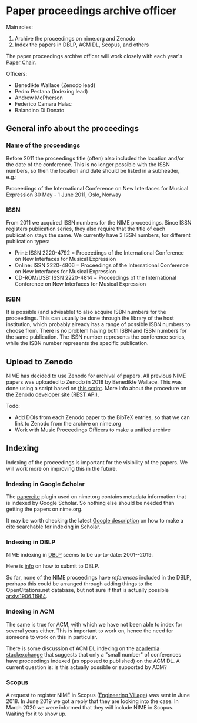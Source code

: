 # Paper proceedings archive officer

Main roles:

1. Archive the proceedings on nime.org and Zenodo
2. Index the papers in DBLP, ACM DL, Scopus, and others

The paper proceedings archive officer will work closely with each year's [Paper Chair](../Chairs/paper_chair.md).

Officers:

- Benedikte Wallace (Zenodo lead)
- Pedro Pestana (Indexing lead)
- Andrew McPherson
- Federico Camara Halac
- Balandino Di Donato

## General info about the proceedings

### Name of the proceedings

Before 2011 the proceedings title (often) also included the location and/or the date of the conference. This is no longer possible with the ISSN numbers, so then the location and date should be listed in a subheader, e.g.:

   Proceedings of the International Conference on New Interfaces for Musical Expression
   30 May - 1 June 2011, Oslo, Norway

### ISSN

From 2011 we acquired ISSN numbers for the NIME proceedings. Since ISSN registers publication series, they also require that the title of each publication stays the same. We currently have 3 ISSN numbers, for different publication types:

* Print: ISSN 2220-4792 = Proceedings of the International Conference on New Interfaces for Musical Expression
* Online: ISSN 2220-4806 = Proceedings of the International Conference on New Interfaces for Musical Expression
* CD-ROM/USB: ISSN 2220-4814 = Proceedings of the International Conference on New Interfaces for Musical Expression

### ISBN

It is possible (and advisable) to also acquire ISBN numbers for the proceedings. This can usually be done through the library of the host institution, which probably already has a range of possible ISBN numbers to choose from. There is no problem having both ISBN and ISSN numbers for the same publication. The ISSN number represents the conference series, while the ISBN number represents the specific publication.


## Upload to Zenodo

NIME has decided to use Zenodo for archival of papers. All previous NIME papers was uploaded to Zenodo in 2018 by Benedikte Wallace. This was done using a script based on [this script](https://github.com/darvasd/upload-to-zenodo). More info about the procedure on the [Zenodo developer site (REST API)](https://developers.zenodo.org/?python#rest-api).

Todo:

- Add DOIs from each Zenodo paper to the BibTeX entries, so that we can link to Zenodo from the archive on nime.org
- Work with Music Proceedings Officers to make a unified archive


## Indexing

Indexing of the proceedings is important for the visibility of the papers. We will work more on improving this in the future.

### Indexing in Google Scholar

The [papercite](https://wordpress.org/plugins/papercite/) plugin used on nime.org contains metadata information that is indexed by Google Scholar. So nothing else should be needed than getting the papers on nime.org.

It may be worth checking the latest [Google description](https://scholar.google.com/intl/en/scholar/inclusion.html) on how to make a cite searchable for indexing in Scholar.


### Indexing in DBLP

NIME indexing in [DBLP](http://www.informatik.uni-trier.de/~ley/db/conf/nime/index.html) seems to be up-to-date: 2001--2019.

Here is [info](https://dblp.uni-trier.de/faq/How+can+I+submit+meta+data+for+a+complete+journal+or+conference.html) on how to submit to DBLP.

So far, none of the NIME proceedings have _references_ included in the DBLP, perhaps this could be arranged through adding things to the OpenCitations.net database, but not sure if that is actually possible [arxiv:1906.11964](https://arxiv.org/abs/1906.11964).

### Indexing in ACM

The same is true for ACM, with which we have not been able to index for several years either. This is important to work on, hence the need for someone to work on this in particular.

There is some discussion of ACM DL indexing on the [academia stackexchange](https://academia.stackexchange.com/questions/90832/do-non-acm-events-conferences-publish-index-their-final-proceedings-in-the-acm) that suggests that only a "small number" of conferences have proceedings indexed (as opposed to published) on the ACM DL. A current question is: is this actually possible or supported by ACM?

### Scopus

A request to register NIME in Scopus ([Engineering Village](https://suggestor.ei.engineeringvillage.com/faq/index)) was sent in June 2018. In June 2019 we got a reply that they are looking into the case. In March 2020 we were informed that they will include NIME in Scopus. Waiting for it to show up. 
